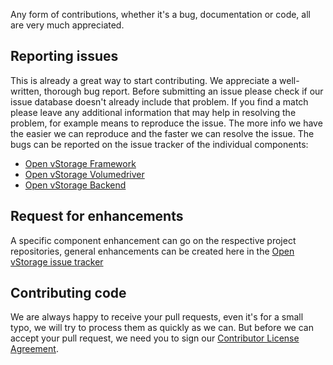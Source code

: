 Any form of contributions, whether it's a bug, documentation or code, all are very much appreciated.

## Reporting issues
This is already a great way to start contributing. We appreciate a well-written, thorough bug report.
Before submitting an issue please check if our issue database doesn't already include that problem. If you find a match
please leave any additional information that may help in resolving the problem, for example means to reproduce the issue.
The more info we have the easier we can reproduce and the faster we can resolve the issue.
The bugs can be reported on the issue tracker of the individual components:
* [Open vStorage Framework](https://github.com/openvstorage/framework/issues)
* [Open vStorage Volumedriver](https://github.com/openvstorage/volumedriver/issues)
* [Open vStorage Backend](https://github.com/openvstorage/alba/issues)

## Request for enhancements
A specific component enhancement can go on the respective project repositories, general enhancements can be created here in the
[Open vStorage issue tracker](https://github.com/openvstorage/openvstorage/issues)

## Contributing code
We are always happy to receive your pull requests, even it's for a small typo, we will try to process them as quickly as we can.
But before we can accept your pull request, we need you to sign our [Contributor License Agreement](http://www.openvstorage.com/contribute).

